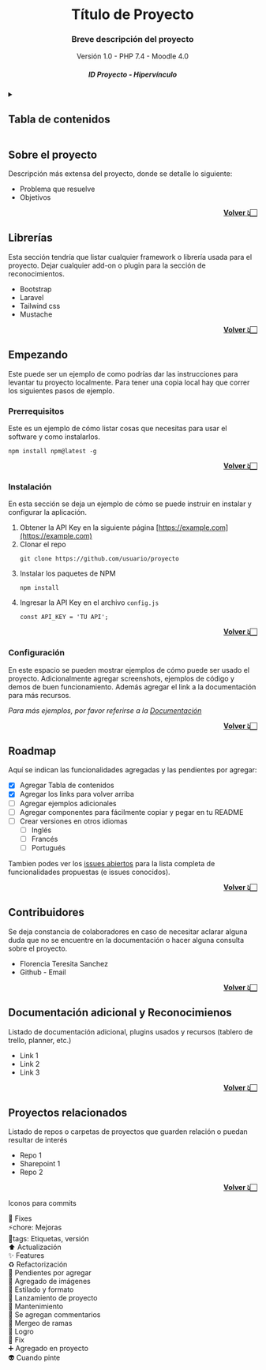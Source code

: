 <!-- Link TOP -->
<a name="top"></a>

<!-- Cabecera -->
<div align="center">

<!-- Logo <img> -->

<h1> Título de Proyecto </h1>

<h3>Breve descripción del proyecto</h3>
<span>
Versión 1.0 - PHP 7.4 - Moodle 4.0
</span>
<h5>ID Proyecto - Hipervínculo</h5>

</div>

<!-- Tabla de contenidos -->
<details>
<summary><h2>Tabla de contenidos</h2></summary>
  <ol>
    <li>
      <a href="#sobre-el-proyecto">Sobre el proyecto</a>
      <ul>
        <li><a href="#librerías">Librerías</a></li>
      </ul>
    </li>
    <li>
      <a href="#empezando">Empezando</a>
      <ul>
        <li><a href="#prerrequisitos">Prerrequisitos</a></li>
        <li><a href="#instalación">Instalación</a></li>
        <li><a href="#configuración">Configuración</a></li>
      </ul>
    </li>
    <li><a href="#roadmap">Roadmap</a></li>
    <li><a href="#contribuidores">Contribuidores</a></li>
    <li><a href="#contacto">Contacto</a></li>
    <li><a href="#documentación-adicional-y-reconocimienos">Documentación adicional y Reconocimientos</a></li>    
    <li><a href="#proyectos-relacionados">Proyectos relacionados</a></li>
  </ol>
</details>


<h2>Sobre el proyecto</h2>
Descripción más extensa del proyecto, donde se detalle lo siguiente:

- Problema que resuelve
- Objetivos

<strong><p align="right"><a href="#top">Volver 👆🏻</a></p></strong>

<h2>Librerías</h2>
Esta sección tendría que listar cualquier framework o librería usada para el proyecto. Dejar cualquier add-on o plugin para la sección de reconocimientos.

* Bootstrap
* Laravel
* Tailwind css
* Mustache

<strong><p align="right"><a href="#top">Volver 👆🏻</a></p></strong>

<h2>Empezando</h2>
Este puede ser un ejemplo de como podrías dar las instrucciones para levantar tu proyecto localmente. Para tener una copia local hay que correr los siguientes pasos de ejemplo.
<h3>Prerrequisitos</h3>
Este es un ejemplo de cómo listar cosas que necesitas para usar el software y como instalarlos.

```
npm install npm@latest -g
```

<strong><p align="right"><a href="#top">Volver 👆🏻</a></p></strong>

<h3>Instalación</h3>
En esta sección se deja un ejemplo de cómo se puede instruir en instalar y configurar la aplicación. 

1. Obtener la API Key en la siguiente página [https://example.com](https://example.com)
2. Clonar el repo
   ```
   git clone https://github.com/usuario/proyecto
   ```
3. Instalar los paquetes de NPM 
   ```
   npm install
   ```
4. Ingresar la API Key en el archivo `config.js`
   ```
   const API_KEY = 'TU API';
   ```

<strong><p align="right"><a href="#top">Volver 👆🏻</a></p></strong>

<h3>Configuración</h3>
En este espacio se pueden mostrar ejemplos de cómo puede ser usado el proyecto. Adicionalmente agregar screenshots, ejemplos de código y demos de buen funcionamiento. Además agregar el link a la documentación para más recursos. 

_Para más ejemplos, por favor referirse a la [Documentación](https://example.com)_

<strong><p align="right"><a href="#top">Volver 👆🏻</a></p></strong>

<h2>Roadmap</h2>
Aquí se indican las funcionalidades agregadas y las pendientes por agregar:

- [x] Agregar Tabla de contenidos
- [x] Agregar los links para volver arriba
- [ ] Agregar ejemplos adicionales
- [ ] Agregar componentes para fácilmente copiar y pegar en tu README
- [ ] Crear versiones en otros idiomas
    - [ ] Inglés
    - [ ] Francés
    - [ ] Portugués

Tambien podes ver los [issues abiertos](https://github.com/Ginevrana/ReadMe-Template/issues) para la lista completa de funcionalidades propuestas (e issues conocidos).

<strong><p align="right"><a href="#top">Volver 👆🏻</a></p></strong>

<h2>Contribuidores</h2>
Se deja constancia de colaboradores en caso de necesitar aclarar alguna duda que no se encuentre en la documentación o hacer alguna consulta sobre el proyecto.

- Florencia Teresita Sanchez 
- Github - Email

<strong><p align="right"><a href="#top">Volver 👆🏻</a></p></strong>


<h2>Documentación adicional y Reconocimienos</h2>
Listado de documentación adicional, plugins usados y recursos (tablero de trello, planner, etc.)

- Link 1
- Link 2
- Link 3

<strong><p align="right"><a href="#top">Volver 👆🏻</a></p></strong>

<h2>Proyectos relacionados</h2>
Listado de repos o carpetas de proyectos que guarden relación o puedan resultar de interés

- Repo 1
- Sharepoint 1
- Repo 2

<strong><p align="right"><a href="#top">Volver 👆🏻</a></p></strong>



Iconos para commits

:bug: Fixes 
<br/>
:zap:chore: Mejoras
<br/>
:bookmark:tags: Etiquetas, versión
<br/>
:arrow_up: Actualización
<br/>
:sparkles: Features
<br/>
:recycle: Refactorización
<br/>
:memo: Pendientes por agregar
<br/>
:camera_flash: Agregado de imágenes
<br/>
:art: Estilado y formato
<br/>
:rocket: Lanzamiento de proyecto
<br/>
:construction: Mantenimiento
<br/>
:speech_balloon: Se agregan commentarios
<br/>
:twisted_rightwards_arrows: Mergeo de ramas
<br/>
:tada: Logro
<br/>
:wrench: Fix
<br/>
:heavy_plus_sign: Agregado en proyecto
<br/>
:alien: Cuando pinte
